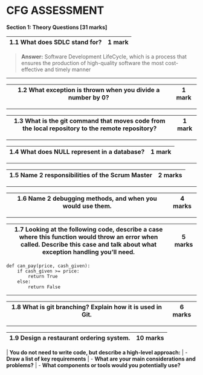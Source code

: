 # CFG ASSESSMENT

**Section 1: Theory Questions \[31 marks\]**

| 1.1 What does SDLC stand for? | 1 mark |
| ----------------------------- | ------ |
> **Answer:**
Software Development LifeCycle, which is a process that ensures the production of high-quality software the most cost-effective and timely manner
---

| 1.2 What exception is thrown when you divide a number by 0? | 1 mark |
| ----------------------------------------------------------- | ------ |

---

| 1.3 What is the git command that moves code from the local repository to the remote repository? | 1 mark |
| ----------------------------------------------------------------------------------------------- | ------ |

---

| 1.4 What does NULL represent in a database? | 1 mark |
| ------------------------------------------- | ------ |

---

| 1.5 Name 2 responsibilities of the Scrum Master | 2 marks |
| ----------------------------------------------- | ------- |

---

| 1.6 Name 2 debugging methods, and when you would use them. | 4 marks |
| ---------------------------------------------------------- | ------- |

---

| 1.7 Looking at the following code, describe a case where this function would throw an error when called. Describe this case and talk about what exception handling you’ll need. | 5 marks |
| ------------------------------------------------------------------------------------------------------------------------------------------------------------------------------- | ------- |

```buildoutcfg
def can_pay(price, cash_given):
    if cash_given >= price:
        return True
    else:
        return False
```

---

| 1.8 What is git branching? Explain how it is used in Git. | 6 marks |
| --------------------------------------------------------- | ------- |

---

| 1.9 Design a restaurant ordering system. | 10 marks |
| ---------------------------------------- | -------- |

| **You do not need to write code, but describe a high-level approach:**
| - **Draw a list of key requirements**
| - **What are your main considerations and problems?**
| - **What components or tools would you potentially use?**
